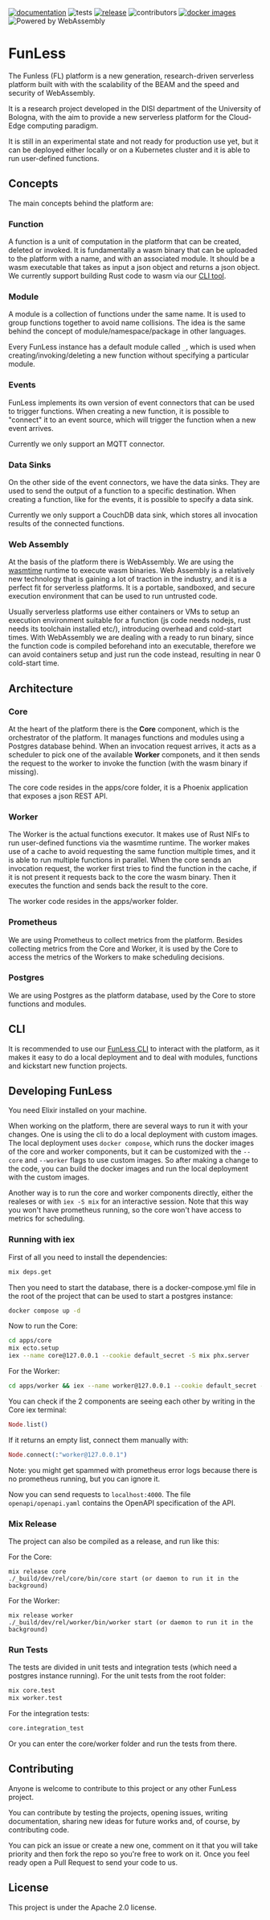 <!--
  ~ Copyright 2023 Giuseppe De Palma, Matteo Trentin
  ~
  ~ Licensed under the Apache License, Version 2.0 (the "License");
  ~ you may not use this file except in compliance with the License.
  ~ You may obtain a copy of the License at
  ~
  ~ http://www.apache.org/licenses/LICENSE-2.0
  ~
  ~ Unless required by applicable law or agreed to in writing, software
  ~ distributed under the License is distributed on an "AS IS" BASIS,
  ~ WITHOUT WARRANTIES OR CONDITIONS OF ANY KIND, either express or implied.
  ~ See the License for the specific language governing permissions and
  ~ limitations under the License.
-->


[![documentation](https://img.shields.io/website?label=Documentation&url=https%3A%2F%2Ffunless.dev)](https://funless.dev)
![tests](https://github.com/funlessdev/funless/actions/workflows/ci.yml/badge.svg)
[![release](https://badgen.net/github/release/funlessdev/funless)](https://github.com/funlessdev/funless/releases/)
![contributors](https://badgen.net/github/contributors/funlessdev/funless) 
[![docker images](https://github.com/funlessdev/funless/actions/workflows/image-release.yml/badge.svg)](https://github.com/funlessdev/funless/packages)
![Powered by WebAssembly](https://img.shields.io/badge/powered%20by-WebAssembly-orange.svg)<br />

# FunLess
The Funless (FL) platform is a new generation, research-driven serverless platform built with with the scalability of the BEAM and the speed 
and security of WebAssembly. 

It is a research project developed in the DISI department of the University of Bologna, with the aim to provide a new 
serverless platform for the Cloud-Edge computing paradigm.

It is still in an experimental state and not ready for production use yet, but it can be deployed either locally or 
on a Kubernetes cluster and it is able to run user-defined functions. 

## Concepts

The main concepts behind the platform are:

### Function

A function is a unit of computation in the platform that can be created, deleted or invoked. 
It is fundamentally a wasm binary that can be uploaded to the platform with a name, and with an associated module. It should be a wasm 
executable that takes as input a json object and returns a json object. We currently support building
Rust code to wasm via our [CLI tool](https://github.com/funlessdev/fl-cli).

### Module
A module is a collection of functions under the same name. It is used to group functions together to avoid name collisions.
The idea is the same behind the concept of module/namespace/package in other languages.

Every FunLess instance has a default module called `_`, which is used when creating/invoking/deleting a new function without specifying a particular module.

### Events

FunLess implements its own version of event connectors that can be used to trigger functions.
When creating a new function, it is possible to "connect" it to an event source, which will trigger the function when a new event arrives.

Currently we only support an MQTT connector.

### Data Sinks

On the other side of the event connectors, we have the data sinks.
They are used to send the output of a function to a specific destination.
When creating a function, like for the events, it is possible to specify a data sink.

Currently we only support a CouchDB data sink, which stores all invocation results of the connected functions.

### Web Assembly

At the basis of the platform there is WebAssembly. We are using the [wasmtime](https://wasmtime.dev/) runtime to execute wasm binaries.
Web Assembly is a relatively new technology that is gaining a lot of traction in the industry, and it is a perfect fit for serverless platforms.
It is a portable, sandboxed, and secure execution environment that can be used to run untrusted code. 

Usually serverless platforms use 
either containers or VMs to setup an execution environment suitable for a function (js code needs nodejs, rust needs its toolchain installed etc/), introducing overhead and cold-start times. With WebAssembly we are dealing with a ready to run binary, since the function code is compiled beforehand into an executable, therefore we can avoid containers setup and just run the code instead, resulting in near 0 cold-start time.

## Architecture

### Core
At the heart of the platform there is the **Core** component, which is the orchestrator of the platform. It manages functions and modules using a Postgres database behind. When an invocation request arrives, it acts as a scheduler to pick one of the available **Worker** componets, and it then sends the request to the worker to invoke the function (with the wasm binary if missing).

The core code resides in the apps/core folder, it is a Phoenix application that exposes a json REST API.

### Worker

The Worker is the actual functions executor. It makes use of Rust NIFs to run user-defined functions via the wasmtime runtime.
The worker makes use of a cache to avoid requesting the same function multiple times, and it is able to run multiple functions in parallel.
When the core sends an invocation request, the worker first tries to find the function in the cache, if it is not present it requests back to 
the core the wasm binary. Then it executes the function and sends back the result to the core.

The worker code resides in the apps/worker folder.

### Prometheus

We are using Prometheus to collect metrics from the platform. Besides collecting metrics from the Core and Worker, it is 
used by the Core to access the metrics of the Workers to make scheduling decisions.

### Postgres

We are using Postgres as the platform database, used by the Core to store functions and modules.

## CLI

It is recommended to use our [FunLess CLI](https://github.com/funlessdev/fl-cli) to interact with the platform, as it makes it easy to
do a local deployment and to deal with modules, functions and kickstart new function projects.

## Developing FunLess

You need Elixir installed on your machine.

When working on the platform, there are several ways to run it with your changes.
One is using the cli to do a local deployment with custom images. The local deployment uses `docker compose`, which runs
the docker images of the core and worker components, but it can be customized with the `--core` and `--worker` flags to use custom images.
So after making a change to the code, you can build the docker images and run the local deployment with the custom images.

Another way is to run the core and worker components directly, either the realeses or with `iex -S mix` for an interactive session.
Note that this way you won't have prometheus running, so the core won't have access to metrics for scheduling.

### Running with iex

First of all you need to install the dependencies:

```bash
mix deps.get
```

Then you need to start the database, there is a docker-compose.yml file in the root of the project that can be used to start a postgres instance:

```bash
docker compose up -d
```

Now to run the Core: 

```bash
cd apps/core
mix ecto.setup
iex --name core@127.0.0.1 --cookie default_secret -S mix phx.server
```

For the Worker:

```bash
cd apps/worker && iex --name worker@127.0.0.1 --cookie default_secret -S mix
```

You can check if the 2 components are seeing each other by writing in the Core iex terminal:

```elixir
Node.list()
```

If it returns an empty list, connect them manually with:
  
```elixir
Node.connect(:"worker@127.0.0.1")
```

Note: you might get spammed with prometheus error logs because there is no prometheus running, but you can ignore it.

Now you can send requests to `localhost:4000`. The file `openapi/openapi.yaml` contains the OpenAPI specification of the API.

### Mix Release

The project can also be compiled as a release, and run like this:

For the Core: 
```
mix release core
./_build/dev/rel/core/bin/core start (or daemon to run it in the background)
```

For the Worker:
```
mix release worker
./_build/dev/rel/worker/bin/worker start (or daemon to run it in the background)
```

### Run Tests

The tests are divided in unit tests and integration tests (which need a postgres instance running).
For the unit tests from the root folder:

```bash
mix core.test
mix worker.test
```

For the integration tests:
  
```bash
core.integration_test
```

Or you can enter the core/worker folder and run the tests from there.

## Contributing

Anyone is welcome to contribute to this project or any other FunLess project. 

You can contribute by testing the projects, opening issues, writing documentation, sharing new ideas for future works and, of course,
by contributing code. 

You can pick an issue or create a new one, comment on it that you will take priority and then fork the repo so you're free to work on it.
Once you feel ready open a Pull Request to send your code to us.

## License

This project is under the Apache 2.0 license.
